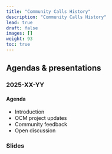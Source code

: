 ```yaml
---
title: "Community Calls History"
description: "Community Calls History"
lead: true
draft: false
images: []
weight: 93
toc: true
---
```


## Agendas & presentations

### 2025-XX-YY

#### Agenda

- Introduction
- OCM project updates
- Community feedback
- Open discussion

### Slides
